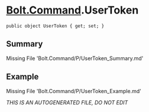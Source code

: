 # [Bolt.Command](Types/Bolt.Command.md).UserToken
`public object UserToken { get; set; }`
## Summary
Missing File 'Bolt.Command/P/UserToken_Summary.md'
## Example
Missing File 'Bolt.Command/P/UserToken_Example.md'

*THIS IS AN AUTOGENERATED FILE, DO NOT EDIT*
